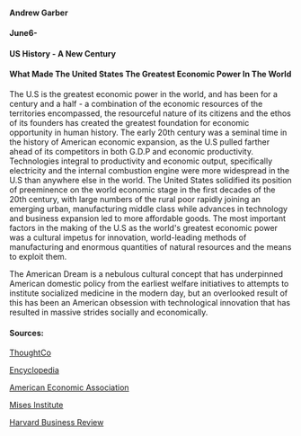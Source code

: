 #### Andrew Garber
#### June6-
#### US History - A New Century
#### What Made The United States The Greatest Economic Power In The World


The U.S is the greatest economic power in the world, and has been for a century and a half - a combination of the economic resources of the territories encompassed, the resourceful nature of its citizens and the ethos of its founders has created the greatest foundation for economic opportunity in human history.  The early 20th century was a seminal time in the history of American economic expansion, as the U.S pulled farther ahead of its competitors in both G.D.P and economic productivity. Technologies integral to productivity and economic output, specifically electricity and the internal combustion engine were more widespread in the U.S than anywhere else in the world. The United States solidified its position of preeminence on the world economic stage in the first decades of the 20th century, with large numbers of the rural poor rapidly joining an emerging urban, manufacturing middle class while advances in technology and business expansion led to more affordable goods. The most important factors in the making of the U.S as the world's greatest economic power was a cultural impetus for innovation, world-leading methods of manufacturing and enormous quantities of natural resources and the means to exploit them.

The American Dream is a nebulous cultural concept that has underpinned American domestic policy from the earliest welfare initiatives to attempts to institute socialized medicine in the modern day, but an overlooked result of this has been an American obsession with technological innovation that has resulted in massive strides socially and economically. 


#### Sources:

[ThoughtCo](https://www.thoughtco.com/us-economic-growth-in-the-20th-century-1148146)

[Encyclopedia](https://www.encyclopedia.com/social-sciences/culture-magazines/1900s-business-and-economy-overview)

[American Economic Association](https://www.aeaweb.org/articles?id=10.1257/jep.14.1.95)

[Mises Institute](https://mises.org/library/20th-century-american-economic-history)

[Harvard Business Review](https://hbr.org/2017/03/when-america-was-most-innovative-and-why)